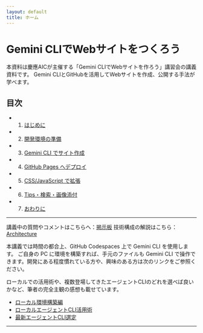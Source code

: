 ```yaml
---
layout: default
title: ホーム
---
```


# Gemini CLIでWebサイトをつくろう

本資料は慶應AICが主催する「Gemini CLIでWebサイトを作ろう」講習会の講義資料です。
Gemini CLIとGitHubを活用してWebサイトを作成、公開する手法が学べます。

## 目次

- 1. [はじめに](./01-introduction.md)
- 2. [開発環境の準備](./02-environment.md)
- 3. [Gemini CLI でサイト作成](./03-build-with-gemini.md)
- 4. [GitHub Pages へデプロイ](./04-deploy-github-pages.md)
- 5. [CSS/JavaScript で拡張](./05-style-and-js.md)
- 6. [Tips・検索・画像添付](./06-tips-and-tricks.md)
- 7. [おわりに](./07-outro.md)

---

講義中の質問やコメントはこちらへ：[掲示板](./board.html)
技術構成の解説はこちら：[Architecture](./architecture.md)

本講義では時間の都合上、GitHub Codespaces 上で Gemini CLI を使用します。
ご自身の PC に環境を構築すれば、手元のファイルも Gemini CLI で操作できます。開発にある程度慣れている方や、興味のある方は次のリンクをご参照ください。

ローカルでの活用術や、複数登場してきたエージェントCLIのどれを選べば良いかなど、筆者の完全主観の感想も載せています。

- [ローカル環境構築編](./local-setup.md)
- [ローカルエージェントCLI活用術](./agent-cli-local.md)
- [最新エージェントCLI選定](./agent-latest.md)

---


